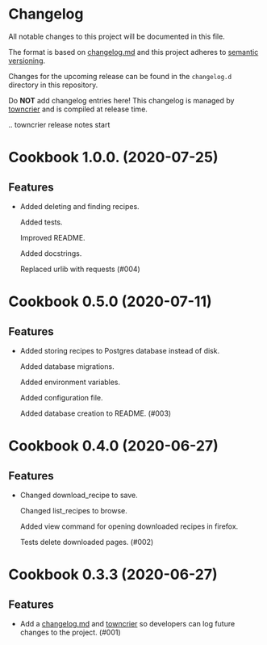 # Changelog

All notable changes to this project will be documented in this file.

The format is based on [changelog.md](https://changelog.md/) and this project adheres to [semantic versioning](https://semver.org/).

Changes for the upcoming release can be found in the `changelog.d` directory in this repository.

Do **NOT** add changelog entries here! This changelog is managed by [towncrier](https://towncrier.readthedocs.io/en/actual-freaking-docs/index.html) and is compiled at release time.

.. towncrier release notes start

Cookbook 1.0.0. (2020-07-25)
============================

Features
--------

- Added deleting and finding recipes.

  Added tests.

  Improved README.

  Added docstrings.

  Replaced urlib with requests (#004)


Cookbook 0.5.0 (2020-07-11)
===========================

Features
--------

- Added storing recipes to Postgres database instead of disk.

  Added database migrations.

  Added environment variables.

  Added configuration file.

  Added database creation to README. (#003)


Cookbook 0.4.0 (2020-06-27)
===========================

Features
--------

- Changed download_recipe to save.

  Changed list_recipes to browse.

  Added view command for opening downloaded recipes in firefox.

  Tests delete downloaded pages. (#002)


Cookbook 0.3.3 (2020-06-27)
===========================

Features
--------

- Add a [changelog.md](https://changelog.md/) and [towncrier](https://towncrier.readthedocs.io/en/actual-freaking-docs/index.html) so developers can log future changes to the project. (#001)
